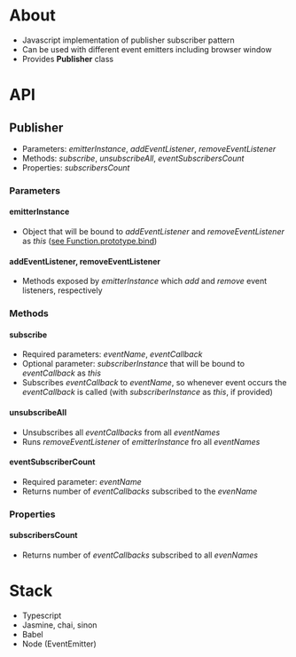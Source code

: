 # About
* Javascript implementation of publisher subscriber pattern
* Can be used with different event emitters including browser window
* Provides **Publisher** class

# API
## **Publisher**
* Parameters: *emitterInstance*, *addEventListener*, *removeEventListener*
* Methods: *subscribe*, *unsubscribeAll*, *eventSubscribersCount*
* Properties: *subscribersCount*

### Parameters

#### emitterInstance
* Object that will be bound to *addEventListener* and *removeEventListener* as *this* ([see Function.prototype.bind](https://developer.mozilla.org/en-US/docs/Web/JavaScript/Reference/Global_Objects/Function/bind))

#### addEventListener, removeEventListener
* Methods exposed by *emitterInstance* which *add* and *remove* event listeners, respectively

### Methods

#### subscribe
* Required parameters: *eventName*, *eventCallback*
* Optional parameter: *subscriberInstance* that will be bound to *eventCallback* as *this*
* Subscribes *eventCallback* to *eventName*, so whenever event occurs the *eventCallback* is called (with *subscriberInstance* as *this*, if provided)

#### unsubscribeAll
* Unsubscribes all *eventCallbacks* from all *eventNames*
* Runs *removeEventListener* of *emitterInstance* fro all *eventNames*

#### eventSubscriberCount
* Required parameter: *eventName*
* Returns number of *eventCallbacks* subscribed to the *evenName*

### Properties

#### subscribersCount
* Returns number of *eventCallbacks* subscribed to all *evenNames*

# Stack
* Typescript
* Jasmine, chai, sinon
* Babel
* Node (EventEmitter)